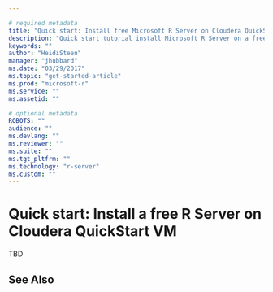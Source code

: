 ```yaml
---

# required metadata
title: "Quick start: Install free Microsoft R Server on Cloudera QuickStart VM"
description: "Quick start tutorial install Microsoft R Server on a free Cloudera virtual machine."
keywords: ""
author: "HeidiSteen"
manager: "jhubbard"
ms.date: "03/29/2017"
ms.topic: "get-started-article"
ms.prod: "microsoft-r"
ms.service: ""
ms.assetid: ""

# optional metadata
ROBOTS: ""
audience: ""
ms.devlang: ""
ms.reviewer: ""
ms.suite: ""
ms.tgt_pltfrm: ""
ms.technology: "r-server"
ms.custom: ""
---
```


# Quick start: Install a free R Server on Cloudera QuickStart VM

TBD


## See Also


